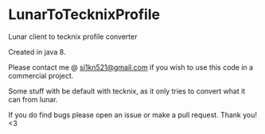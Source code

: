 # LunarToTecknixProfile
Lunar client to tecknix profile converter

Created in java 8.

Please contact me @ si1kn521@gmail.com if you wish to use this code in a commercial project.

Some stuff with be default with tecknix, as it only tries to convert what it can from lunar.

If you do find bugs please open an issue or make a pull request. Thank you! <3